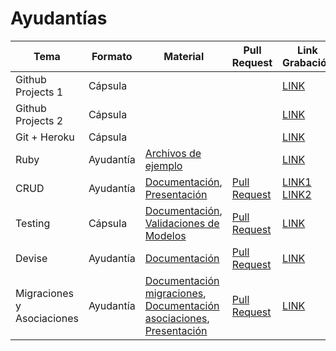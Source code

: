# Ayudantías

| Tema              | Formato   | Material | Pull Request | Link Grabación |
|-------------------|-----------|----------|--------------|---------|
| Github Projects 1 | Cápsula   | | | [LINK](https://drive.google.com/file/d/1dpycVBSnBwHjaJcAvO2EEP_7D7234Vtx/view?usp=sharing) |
| Github Projects 2 | Cápsula   | | | [LINK](https://drive.google.com/file/d/1j63dEv1t84J3F1FFFaYYlMzz5gXoFUpJ/view?usp=sharing) |
| Git + Heroku      | Cápsula   | | | [LINK](https://drive.google.com/file/d/1YDH6RBkAZTgafMwEbPsurNPAMi39N3RC/view?usp=sharing) |
| Ruby              | Ayudantía | [Archivos de ejemplo](https://github.com/IIC2143/Syllabus/tree/main/Ayudantias/1-Ruby) | | [LINK](https://drive.google.com/file/d/1TwKwGj6yKqL2MGPTRgICId62HncJyNQl/view?usp=sharing) |
| CRUD | Ayudantía | [Documentación](https://guides.rubyonrails.org/v6.0/getting_started.html), [Presentación](https://github.com/IIC2143/Syllabus/blob/main/Ayudantias/2-Routing%20y%20CRUD/Presentaci%C3%B3n.pdf) | [Pull Request](https://github.com/IIC2143/Proyecto-Ejemplo/pull/1) | [LINK1](https://drive.google.com/file/d/1PlKo6-ylqEtoO0kgT8C28I1w40JbJRqF/view?usp=sharing) [LINK2](https://www.youtube.com/watch?v=6xNMYi37HS0&list=PL-L1ymwviY0qYxEseQCnWoUAo-DRwlxfe&index=1&t=105s&ab_channel=Mois%C3%A9sRetamalAltbir) |
| Testing           | Cápsula   | [Documentación](https://github.com/rspec/rspec-rails), [Validaciones de Modelos](https://guides.rubyonrails.org/v6.0/active_record_validations.html) | [Pull Request](https://github.com/IIC2143/Proyecto-Ejemplo/pull/2) | [LINK](https://drive.google.com/file/d/1BP57jRNhx-dApZpiCFAB9ciytpj4k1pe/view?usp=sharing) |
| Devise            | Ayudantía | [Documentación](https://github.com/heartcombo/devise) | [Pull Request](https://github.com/IIC2143/Proyecto-Ejemplo/pull/3) | [LINK](https://drive.google.com/file/d/158ORjNfIqCj1EtpaT2A0KR1bn2o2njkr/view?usp=sharing) |
| Migraciones y Asociaciones | Ayudantía | [Documentación migraciones](https://guides.rubyonrails.org/v6.0/active_record_migrations.html), [Documentación asociaciones](https://guides.rubyonrails.org/v6.0/association_basics.html), [Presentación](https://github.com/IIC2143/Syllabus/tree/main/Ayudantias/3-M%20%2B%20A) | [Pull Request](https://github.com/IIC2143/Proyecto-Ejemplo/pull/5) | [LINK](https://drive.google.com/file/d/1qQjy6mlRgEJmKhkZp4xMEOwQPTtKdMJ0/view?usp=sharing) |
